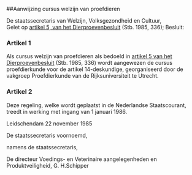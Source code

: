 <meta http-equiv='Content-Type' content='text/html; charset=utf-8' />

##Aanwijzing cursus welzijn van proefdieren

De staatssecretaris van Welzijn, Volksgezondheid en Cultuur,  
Gelet op [artikel 5, van het Dierproevenbesluit](../../../../../../../AMvB/dierproevenbesluit/BWBR0003802/README.md) (Stb. 1985, 336);
Besluit:    

### Artikel  1  

Als cursus welzijn van proefdieren als bedoeld in [artikel 5 van het Dierproevenbesluit](../../../../../../../AMvB/dierproevenbesluit/BWBR0003802/README.md) (Stb. 1985, 336) wordt aangewezen de cursus proefdierkunde voor de artikel 14-deskundige, georganiseerd door de vakgroep Proefdierkunde van de Rijksuniversiteit te Utrecht.  

### Artikel  2  

Deze regeling, welke wordt geplaatst in de Nederlandse Staatscourant, treedt in werking met ingang van 1 januari 1986.  

Leidschendam 
22 november 1985    

De 
staatssecretaris voornoemd, 

namens de 
staatssecretaris, 

De 
directeur Voedings- en Veterinaire aangelegenheden en Produktveiligheid, 
G. H.Schipper    

